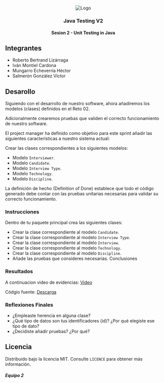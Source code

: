 <!-- PROJECT LOGO -->
<br />
<p align="center">
  <a>
    <img src="https://upload.wikimedia.org/wikipedia/commons/4/43/Cognizant_logo_2022.svg" alt="Logo">
  </a>

<h3 align="center">Java Testing V2</h3>
<h4 align="center">Sesion 2 - Unit Testing in Java</h4>

## Integrantes

* Roberto Bertrand Lizárraga
* Iván Montiel Cardona
* Mungarro Echeverría Héctor
* Salmerón González Victor

## Desarollo
Siguiendo con el desarrollo de nuestro software, ahora añadiremos los modelos (clases) definidos en el Reto 02.

Adicionalmente crearemos pruebas que validen el correcto funcionamiento de nuestro software.

El project manager ha definido como objetivo para este sprint añadir las siguientes características a nuestro sistema actual:

Crear las clases correspondientes a los siguientes modelos:
* Modelo `Interviewer`.
* Modelo `Candidate`.
* Modelo `Interview Type`.
* Modelo `Technology`.
* Modelo `Discipline`.
  
La definición de hecho (Definition of Done) establece que todo el código generado debe contar con las pruebas unitarias necesarias para validar su correcto funcionamiento.

### Instrucciones

Dentro de tu paquete principal crea las siguientes clases:
* Crear la clase correspondiente al modelo `Candidate`.
* Crear la clase correspondiente al modelo `Interview Type`.
* Crear la clase correspondiente al modelo `Interview`.
* Crear la clase correspondiente al modelo `Technology`.
* Crear la clase correspondiente al modelo `Discipline`.
* Añade las pruebas que consideres necesarias.
Conclusiones

### Resultados

A continuacion video de evidencias: [Video](https://replit.com/@IvnMontiel1/PostworksBedu#Sesion%202/Evidencias_Sesion_02.mp4)

Códgio fuente: [Descarga](https://replit.com/@IvnMontiel1/PostworksBedu#Sesion%202/postwork_Sesion_02.zip)


### Reflexiones Finales

* ¿Empleaste herencia en alguna clase?
* ¿Qué tipo de datos son tus identificadores (id)? ¿Por qué elegiste ese tipo de dato?
* ¿Decidiste añadir pruebas? ¿Por qué?

## Licencia
Distribuido bajo la licencia MIT. Consulte `LICENCE` para obtener más información.

##### Equipo 2
